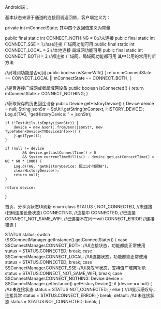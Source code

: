 Android端：

基本状态来源于通道的连接回调返回值，客户端定义为：

private int mConnectState;
其中四个返回值定义为常量

public final static int CONNECT_NOTHING = 0;//未连接
public final static int CONNECT_SSE = 1;//sse连接 广域网功能可用
public final static int CONNECT_LOCAL = 2;//本地连接 局域网功能可用
public final static int CONNECT_BOTH = 3;//都连接 广域网、局域网功能都可用
其中公用的常用判断方法

//局域网功能是否可用
public boolean isSameWifi() {
       return mConnectState == CONNECT_LOCAL || mConnectState == CONNECT_BOTH;
}

//是否连接广域网或者局域网设备
public boolean isConnected() {
       return mConnectState > CONNECT_NOTHING;
}

//获取保存的历史回连设备
public Device getHistoryDevice() {
    Device device = null;
    String jsonStr = SpUtil.getString(mContext, HISTORY_DEVICE);
    Log.d(TAG, "getHistoryDevice: " + jsonStr);

    if (!TextUtils.isEmpty(jsonStr)) {
        device = new Gson().fromJson(jsonStr, new TypeToken<Device<TVDeviceInfo>>() {
        }.getType());
    }

    if (null != device
            && device.getLastConnectTime() > 0
            && System.currentTimeMillis() - device.getLastConnectTime() > 60 * 60 * 1000) {
        Log.d(TAG, "getHistoryDevice: 超过1小时限制");
        clearHistoryDevice();
        return null;
    }

    return device;
}

首页、分享页状态UI刷新
enum class STATUS {
    NOT_CONNECTED,         //未连接(扫码连接设备状态)
    CONNECTING,            //连接中
    CONNECTED,             //已连接
    CONNECT_NOT_SAME_WIFI, //已连接不在同一wifi
    CONNECT_ERROR          //连接错误
}

STATUS status;
switch (SSConnectManager.getInstance().getConnectState()) {
    case SSConnectManager.CONNECT_BOTH:
        //UI连接状态，功能都能正常使用
        status = STATUS.CONNECTED;
        break;
    case SSConnectManager.CONNECT_LOCAL:
        //UI连接状态，功能都能正常使用
        status = STATUS.CONNECTED;
        break;
    case SSConnectManager.CONNECT_SSE:
        //UI感叹号状态，支持值广域网功能
        status = STATUS.CONNECT_NOT_SAME_WIFI;
        break;
    case SSConnectManager.CONNECT_NOTHING:
        Device device = SSConnectManager.getInstance().getHistoryDevice();
        if (device == null) {
            //UI未连接状态
            status = STATUS.NOT_CONNECTED;
        } else {
            //UI显示感叹号，连接异常
            status = STATUS.CONNECT_ERROR;
        }
        break;
    default:
        //UI未连接状态
        status = STATUS.NOT_CONNECTED;
        break;
}
